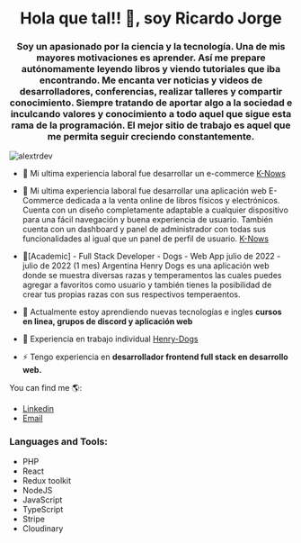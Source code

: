 <h1 align="center">Hola que tal!! 👋, soy Ricardo Jorge</h1>
<h3 align="center">Soy un apasionado por la ciencia y la tecnología. Una de mis mayores motivaciones es aprender. Así me prepare autónomamente leyendo libros y viendo tutoriales que iba encontrando. Me encanta ver noticias y videos de desarrolladores, conferencias, realizar talleres y compartir conocimiento. Siempre tratando de aportar algo a la sociedad e inculcando valores y conocimiento a todo aquel que sigue esta rama de la programación. El mejor sitio de trabajo es aquel que me permita seguir creciendo constantemente.</h3>
<p align="left"> <img src="https://komarev.com/ghpvc/?username=alextrdev&label=Profile%20views&color=0e75b6&style=flat" alt="alextrdev" /> </p>

- 🔭 Mi ultima experiencia laboral fue desarrollar un e-commerce [K-Nows](https://e-knows.herokuapp.com/)
- 🔭 Mi ultima experiencia laboral fue desarrollar una aplicación web E-Commerce dedicada a la venta online de
libros físicos y electrónicos.
Cuenta con un diseño completamente adaptable a cualquier dispositivo para
una fácil navegación y buena experiencia de usuario.
También cuenta con un dashboard y panel de administrador con todas sus
funcionalidades al igual que un panel de perfil de usuario.
 [K-Nows](https://e-knows.herokuapp.com/)
 
- 🔭[Academic] - Full Stack Developer - Dogs - Web App
julio de 2022 - julio de 2022 (1 mes)
Argentina
Henry Dogs es una aplicación web donde se muestra diversas razas y
temperamentos las cuales puedes agregar a favoritos como usuario y también tienes la
posibilidad de crear tus propias razas con sus respectivos temperaentos.

- 🌱 Actualmente estoy aprendiendo nuevas tecnologías e ingles **cursos en linea, grupos de discord y aplicación web**

- 🔭 Experiencia en trabajo individual [Henry-Dogs](Próximamente...)

- ⚡ Tengo experiencia en **desarrollador frontend full stack en desarrollo web.**


You can find me 🌎:
- [Linkedin](https://www.linkedin.com/in/rdjorge/)
- [Email](rdjorge@live.com.ar)


       
<h3 align="left">Languages and Tools:</h3>
<ul>
<li>PHP</>
<li>React</>
<li>Redux toolkit</>
<li>NodeJS</>
<li>JavaScript</>
<li>TypeScript</>
<li>Stripe</>
<li>Cloudinary</>

